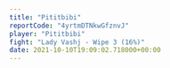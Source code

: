 ```yaml
---
title: "Pititbibi"
reportCode: "4yrtmDTNkwGfznvJ"
player: "Pititbibi"
fight: "Lady Vashj - Wipe 3 (16%)"
date: 2021-10-10T19:09:02.718000+00:00
---
```

